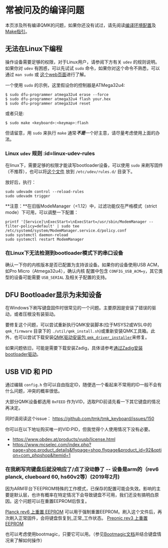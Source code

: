# 常被问及的编译问题

本页涉及所有编译QMK的问题，如果你还没有试过，请先阅读[编译环境配置](zh-cn/getting_started_build_tools.md)及[Make指引](zh-cn/getting_started_make_guide.md)。

## 无法在Linux下编程
操作设备需要足够的权限，对于Linux用户，请参阅下方有关 `udev` 的规则说明。如果你对 `udev` 有困惑，可以先试试 `sudo` 命令，如果你对这个命令不熟悉，可以通过 `man sudo` 或 [这个web页面](https://linux.die.net/man/8/sudo)进行了解。

一个使用 `sudo` 的示例，这里假设你的控制器是ATMega32u4:

    $ sudo dfu-programmer atmega32u4 erase --force
    $ sudo dfu-programmer atmega32u4 flash your.hex
    $ sudo dfu-programmer atmega32u4 reset

或者只是:

    $ sudo make <keyboard>:<keymap>:flash

但请留意，用 `sudo` 来执行 `make` 通常***不是***一个好主意，请尽量考虑使用上面的办法。

### Linux `udev` 规则 :id=linux-udev-rules

在linux下，需要足够的权限才能读写bootloader设备，可以使用 `sudo` 来刷写固件（不推荐），也可以将[这个文件](https://github.com/qmk/qmk_firmware/tree/master/util/udev/50-qmk.rules) 放到 `/etc/udev/rules.d/` 目录下。

放好后，执行：

```
sudo udevadm control --reload-rules
sudo udevadm trigger
```

**注意：**在旧版ModeManager（<1.12）中，过滤功能仅在严格模式（strict mode）下可用，可以调整一下配置：

```
printf '[Service]\nExecStart=\nExecStart=/usr/sbin/ModemManager --filter-policy=default' | sudo tee /etc/systemd/system/ModemManager.service.d/policy.conf
sudo systemctl daemon-reload
sudo systemctl restart ModemManager
```

### 在Linux下无法检测到bootloader模式下的串口设备
确认一下你的内核版本是否已配置为支持该设备。如果你的设备使用USB ACM，如Pro Micro（Atmega32u4），确认内核 配置中包含 `CONFIG_USB_ACM=y`，其它类型的设备可能需要 `USB_SERIAL` 及相关子配置的支持。

## DFU Bootloader显示为未知设备

在Windows下刷写键盘固件时很常见的一个问题。主要原因是安装了错误的驱动，或者压根没有装驱动。

要修复这个问题，可以尝试重新执行QMK安装脚本(位于MSYS2或WSL中的 `qmk_firmware` 目录下的 `./util/qmk_install.sh`)或重新安装QMK工具箱。此外，也可以尝试下载安装[QMK驱动安装包 `qmk_driver_installer`](https://github.com/qmk/qmk_driver_installer)来修复。

如果问题依旧，可能是需要下载安装Zadig，具体请参考[通过Zadig安装bootloader驱动](zh-cn/driver_installation_zadig.md)。

## USB VID 和 PID
通过编辑 `config.h` 你可以自由指定ID，随便选一个看起来不常用的ID一般不会有什么问题，冲突的概率很低。

大部分QMK设备都选用 `0xFEED` 作为VID，选取PID前请先看一下其它键盘的情况再决定。

同时请阅读这个issue：
https://github.com/tmk/tmk_keyboard/issues/150

你可以在以下地址购买唯一的VID:PID，但我觉得个人使用情况下没有必要。
- https://www.obdev.at/products/vusb/license.html
- https://www.mcselec.com/index.php?page=shop.product_details&flypage=shop.flypage&product_id=92&option=com_phpshop&Itemid=1

### 在我刷写完键盘后就没响应了/点了没动静了 -- 设备是arm的（rev6 planck, clueboard 60, hs60v2等）(2019年2月)
因为ARM平台下EEPROM特殊的工作模式，已保存的配置可能会失效。影响的主要是默认层，也许有概率在特定情况下会导致键盘不可用，我们还没有搞明白原因。这个问题可以在重置EEPROM后恢复。

[Planck rev6 上重置 EEPROM](https://cdn.discordapp.com/attachments/473506116718952450/539284620861243409/planck_rev6_default.bin) 可以用于强制重置EEPROM。刷入这个文件后，再次刷入正常固件，会将键盘恢复到_正常_工作状态。
[Preonic rev3 上重置 EEPROM](https://cdn.discordapp.com/attachments/473506116718952450/537849497313738762/preonic_rev3_default.bin)

也可以考虑使用bootmagic，只要它可以用。（参见[Bootmagic文档](zh-cn/feature_bootmagic.md)并结合键盘情况来了解如何操作）

